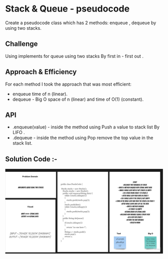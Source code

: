 # Stack & Queue - pseudocode
Create a pseudocode class which has 2 methods: enqueue , dequeue by using two stacks.

## Challenge
Using implements for queue using two stacks By first in - first out . 
## Approach & Efficiency
For each method I took the approach that was most efficient:
- enqueue time of n (linear).
- dequeue - Big O space of n (linear) and time of O(1) (constant).


## API
* .enqueue(value) - inside the method using Push a value to stack list By LIFO .
* .dequeue -  inside the method using Pop remove the top value in the stack list.


## Solution Code :-
![image](code11.jpg)

